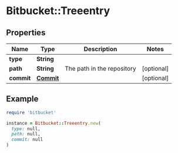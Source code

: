 # Bitbucket::Treeentry

## Properties

| Name | Type | Description | Notes |
| ---- | ---- | ----------- | ----- |
| **type** | **String** |  |  |
| **path** | **String** | The path in the repository | [optional] |
| **commit** | [**Commit**](Commit.md) |  | [optional] |

## Example

```ruby
require 'bitbucket'

instance = Bitbucket::Treeentry.new(
  type: null,
  path: null,
  commit: null
)
```

